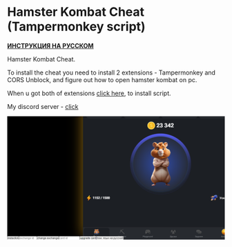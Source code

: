 # Hamster Kombat Cheat (Tampermonkey script)
**[ИНСТРУКЦИЯ НА РУССКОМ](https://github.com/ulybaka1337/hamster-kombat-cheat/blob/main/README.md)**

Hamster Kombat Cheat.

To install the cheat you need to install 2 extensions - Tampermonkey and CORS Unblock, and figure out how to open hamster kombat on pc.

When u got both of extensions [click here](https://github.com/ulybaka1337/hamster-kombat-cheat/raw/main/main.js), to install script.

My discord server - [click](https://discord.gg/7radMBMnNZ)

![Hamster Kombat Cheat v2 screenshot](hamsterv3en.png)
